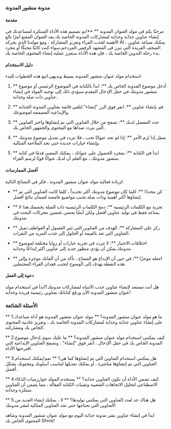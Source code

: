 ### مدونة منشور المدونة

#### مقدمة
مرحبًا بكم في مولد العنوان المدونة ** **!تم تصميم هذه الأداة المبتكرة لمساعدتك في إنشاء عناوين جذابة وجذابة لمشاركات المدونة الخاصة بك.يعد العنوان المقنع أمرًا بالغ الأهمية لجذب القراء وتعزيز المشاركة ، ومع مولدنا الذي يحركه AI ، يمكنك صياغة عناوين الصحف الفريدة التي تبرز في المشهد الرقمي المزدحم.سواء كنت كاتبًا محنكًا أو مجرد بدء رحلة التدوين الخاصة بك ، فإن هذه الأداة ستعزز عملية إنشاء المحتوى الخاصة بك.

#### دليل الاستخدام
استخدام مولد عنوان منشور المدونة بسيط وبديهي.اتبع هذه الخطوات للبدء:

1. ** أدخل موضوع المدونة الخاص بك **: ابدأ بالكتابة في الموضوع الرئيسي أو موضوع منشور مدونتك في حقل الإدخال المقدم.سيؤدي ذلك إلى توجيه المولد في إنشاء عناوين ذات صلة وجذابة.

2. ** قم بإنشاء عناوين **: انقر فوق الزر "إنشاء" لتلقي قائمة بعناوين المدونة الجذابة والإبداعية المصممة لموضوعك.

3. ** حدد المفضل لديك **: تصفح من خلال العناوين التي تم إنشاؤها واختر العناوين التي يتردد صداها مع المحتوى والجمهور الخاص بك.

4. ** صقل إذا لزم الأمر **: إذا لم تجد عنوانًا تحب ، فلا تتردد في تعديل موضوع مدونتك وإنشاء خيارات جديدة حتى تجد الملاءمة المثالية.

5. ** ابدأ في الكتابة **: بمجرد الحصول على عنوانك ، يمكنك المضي قدمًا في كتابة منشور مدونتك ، مع العلم أن لديك عنوانًا قويًا لرسم القراء.

#### أفضل الممارسات
لزيادة فعالية مولد عنوان منشور المدونة ، فكر في النصائح التالية:

- ** كن محددًا **: كلما كان موضوع مدونتك أكثر تحديداً ، كلما كانت العناوين التي تم إنشاؤها أكثر أهمية وذات صلة.تجنب مواضيع غامضة لضمان نتائج أفضل.

- ** تجربة مع الكلمات الرئيسية **: دمج الكلمات الرئيسية ذات الصلة بخصمك.هذا لا يساعد فقط في توليد عناوين أفضل ولكن أيضًا يحسن تحسين محركات البحث في مدونتك.

- ** ركز على المشاركة **: الهدف من العناوين التي تثير الفضول أو العواطف.تميل العناوين التي تعد بالقيمة أو الحلول إلى جذب المزيد من النقرات.

- ** اختلافات الاختبار **: لا تتردد في تجربة عبارات أو زوايا مختلفة لموضوع مدونتك.يمكن أن يؤدي منظور جديد إلى عناوين أكثر إبداعًا وجذابة.

- ** اجعله موجزًا ​​**: في حين أن الإبداع هو المفتاح ، تأكد من أن ألقابك موجزة وإلى هذه النقطة.تهدف إلى الوضوح لتجنب فقدان القراء المحتملين.

#### دعوة إلى العمل
هل أنت مستعد لإنشاء عناوين جذب الانتباه لمشاركات مدونتك؟ابدأ في استخدام مولد عنوان منشور المدونة الآن ورفع كتاباتك بعناوين رئيسية فريدة وجذابة!

### الأسئلة الشائعة

** 1.ما هو مولد عنوان منشور المدونة؟ **
مولد عنوان منشور المدونة هو أداة تساعدك على إنشاء عناوين جذابة وجذابة لمشاركات المدونة الخاصة بك ، وتعزيز جاذبية المحتوى الخاص بك ومشاركته.

** 2.كيف يمكنني استخدام مولد عنوان منشور المدونة؟ **
ما عليك سوى إدخال موضوع المدونة الخاص بك في حقل الإدخال ، انقر فوق "إنشاء" ، وتصفح العناوين الإبداعية التي اقترحتها الأداة.

** 3.هل يمكنني استخدام العناوين التي تم إنشاؤها كما هي؟ **
نعم!يمكنك استخدام العناوين التي تم إنشاؤها مباشرة ، أو يمكنك تعديلها لتناسب أسلوبك ومحتوىك بشكل أفضل.

** 4.كيف تضمن الأداة أن تكون العناوين جذابة؟ **
يستخدم المولد خوارزميات الذكاء الاصطناعى لتحليل الاتجاهات الشعبية وتقنيات الكتابة الفعالة ، مما يضمن أن العناوين مبتكرة وجذابة.

** 5.هل هناك حد لعدد العناوين التي يمكنني توليدها؟ **
لا ، يمكنك إنشاء العديد من العناوين التي تحتاجها حتى تجد العناوين المثالية لنشر مدونتك!

ابدأ في إنشاء عناوين نشر مدونة جذابة اليوم مع مولد عنوان منشور المدونة وشاهد المحتوى الخاص بك Shine!